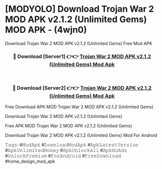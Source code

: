 # [MODYOLO] Download Trojan War 2 MOD APK v2.1.2 (Unlimited Gems) MOD APK - (4wjn0)
Download Trojan War 2 MOD APK v2.1.2 (Unlimited Gems) Free Mod APK

<div align="center">
<h3>🔴 Download [Server1] 👉👉 <a href="https://apk-comot.site?title=Trojan_War_2_MOD_APK_v2.1.2_(Unlimited_Gems)">Trojan War 2 MOD APK v2.1.2 (Unlimited Gems) Mod Apk</a></h3><br>

<h3>🔴 Download [Server2] 👉👉 <a href="https://apk-comot.site?title=Trojan_War_2_MOD_APK_v2.1.2_(Unlimited_Gems)">Trojan War 2 MOD APK v2.1.2 (Unlimited Gems) Mod Apk</a></h3>
</div>


Free Download APK MOD Trojan War 2 MOD APK v2.1.2 (Unlimited Gems)

Download Trojan War 2 MOD APK v2.1.2 (Unlimited Gems) 

Free APK MOD Trojan War 2 MOD APK v2.1.2 (Unlimited Gems) 

Download Trojan War 2 MOD APK v2.1.2 (Unlimited Gems) Mod For Android

𝚃𝚊𝚐𝚜: #𝙼𝚘𝚍𝙰𝚙𝚔 #𝙳𝚘𝚠𝚗𝚕𝚘𝚊𝚍𝙼𝚘𝚍𝙰𝚙𝚔 #𝙰𝚙𝚔𝙻𝚊𝚝𝚎𝚜𝚝𝚅𝚎𝚛𝚜𝚒𝚘𝚗 #𝙰𝚙𝚔𝚄𝚗𝚕𝚒𝚖𝚒𝚝𝚎𝚍𝙼𝚘𝚗𝚎𝚢 #𝙰𝚙𝚔𝚄𝚗𝚕𝚘𝚌𝚔𝙰𝚕𝚕 #𝙰𝚙𝚔𝙽𝚘𝙰𝚍𝚜 #𝚄𝚗𝚕𝚘𝚌𝚔𝙿𝚛𝚎𝚖𝚒𝚞𝚖 #𝙵𝚘𝚛𝙰𝚗𝚍𝚛𝚘𝚒𝚍 #𝙵𝚛𝚎𝚎𝙳𝚘𝚠𝚗𝚕𝚘𝚊𝚍 #home_design_mod_apk
